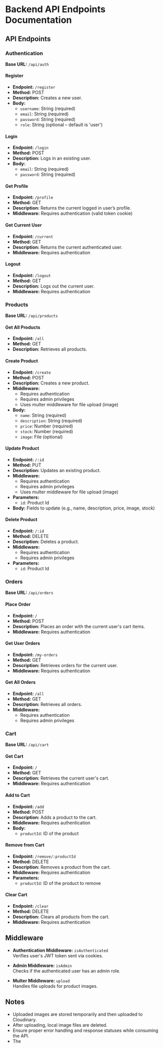 # Backend API Endpoints Documentation

## API Endpoints

### Authentication
**Base URL:** `/api/auth`

#### Register
- **Endpoint:** `/register`
- **Method:** POST  
- **Description:** Creates a new user.  
- **Body:**  
  - `username`: String (required)  
  - `email`: String (required)  
  - `password`: String (required)  
  - `role`: String (optional – default is 'user')

#### Login
- **Endpoint:** `/login`
- **Method:** POST  
- **Description:** Logs in an existing user.  
- **Body:**  
  - `email`: String (required)  
  - `password`: String (required)

#### Get Profile
- **Endpoint:** `/profile`
- **Method:** GET  
- **Description:** Returns the current logged in user’s profile.  
- **Middleware:** Requires authentication (valid token cookie)

#### Get Current User
- **Endpoint:** `/current`
- **Method:** GET  
- **Description:** Returns the current authenticated user.  
- **Middleware:** Requires authentication

#### Logout
- **Endpoint:** `/logout`
- **Method:** GET  
- **Description:** Logs out the current user.  
- **Middleware:** Requires authentication

### Products
**Base URL:** `/api/products`

#### Get All Products
- **Endpoint:** `/all`
- **Method:** GET  
- **Description:** Retrieves all products.

#### Create Product
- **Endpoint:** `/create`
- **Method:** POST  
- **Description:** Creates a new product.  
- **Middleware:**  
  - Requires authentication  
  - Requires admin privileges  
  - Uses multer middleware for file upload (image)  
- **Body:**  
  - `name`: String (required)  
  - `description`: String (required)  
  - `price`: Number (required)  
  - `stock`: Number (required)  
  - `image`: File (optional)

#### Update Product
- **Endpoint:** `/:id`
- **Method:** PUT  
- **Description:** Updates an existing product.  
- **Middleware:**  
  - Requires authentication  
  - Requires admin privileges  
  - Uses multer middleware for file upload (image)  
- **Parameters:**  
  - `id`: Product Id  
- **Body:** Fields to update (e.g., name, description, price, image, stock)

#### Delete Product
- **Endpoint:** `/:id`
- **Method:** DELETE  
- **Description:** Deletes a product.  
- **Middleware:**  
  - Requires authentication  
  - Requires admin privileges  
- **Parameters:**  
  - `id`: Product Id

### Orders
**Base URL:** `/api/orders`

#### Place Order
- **Endpoint:** `/`
- **Method:** POST  
- **Description:** Places an order with the current user's cart items.  
- **Middleware:** Requires authentication

#### Get User Orders
- **Endpoint:** `/my-orders`
- **Method:** GET  
- **Description:** Retrieves orders for the current user.  
- **Middleware:** Requires authentication

#### Get All Orders
- **Endpoint:** `/all`
- **Method:** GET  
- **Description:** Retrieves all orders.  
- **Middleware:**  
  - Requires authentication  
  - Requires admin privileges

### Cart
**Base URL:** `/api/cart`

#### Get Cart
- **Endpoint:** `/`
- **Method:** GET  
- **Description:** Retrieves the current user's cart.  
- **Middleware:** Requires authentication

#### Add to Cart
- **Endpoint:** `/add`
- **Method:** POST  
- **Description:** Adds a product to the cart.  
- **Middleware:** Requires authentication  
- **Body:**  
  - `productId`: ID of the product

#### Remove from Cart
- **Endpoint:** `/remove/:productId`
- **Method:** DELETE  
- **Description:** Removes a product from the cart.  
- **Middleware:** Requires authentication  
- **Parameters:**  
  - `productId`: ID of the product to remove

#### Clear Cart
- **Endpoint:** `/clear`
- **Method:** DELETE  
- **Description:** Clears all products from the cart.  
- **Middleware:** Requires authentication

## Middleware

- **Authentication Middleware:** `isAuthenticated`  
  Verifies user's JWT token sent via cookies.

- **Admin Middleware:** `isAdmin`  
  Checks if the authenticated user has an admin role.

- **Multer Middleware:** `upload`  
  Handles file uploads for product images.

## Notes

- Uploaded images are stored temporarily and then uploaded to Cloudinary.
- After uploading, local image files are deleted.
- Ensure proper error handling and response statuses while consuming the API.
- The








